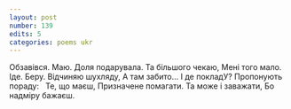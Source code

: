 ```yaml
---
layout: post
number: 139
edits: 5
categories: poems ukr
---
```


Обзавівся. 
Маю.
Доля подарувала. 
Та більшого чекаю,
Мені того мало.
 
Іде. Беру.
Відчиняю шухляду, 
А там забито...
І де покладУ? 
Пропонують пораду:
 
Те, що маєш, 
Призначене помагати.
Та може i заважати,
Бо надміру бажаєш.
